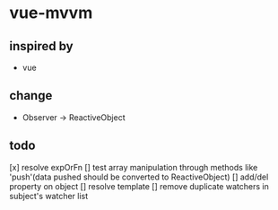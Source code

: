 # vue-mvvm
## inspired by
* vue

## change
* Observer -> ReactiveObject

## todo
[x] resolve expOrFn
[] test array manipulation through methods like 'push'(data pushed should be converted to ReactiveObject)
[] add/del property on object
[] resolve template
[] remove duplicate watchers in subject's watcher list
